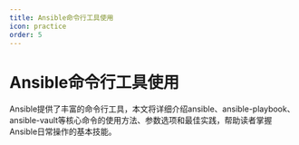 ```yaml
---
title: Ansible命令行工具使用
icon: practice
order: 5
---
```


# Ansible命令行工具使用

Ansible提供了丰富的命令行工具，本文将详细介绍ansible、ansible-playbook、ansible-vault等核心命令的使用方法、参数选项和最佳实践，帮助读者掌握Ansible日常操作的基本技能。
